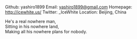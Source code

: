 Github:   yashiro1899
Email:    yashiro1899@gmail.com
Homepage: http://icewhite.us/
Twitter:  _IceWhite
Location: Beijing, China

He's a real nowhere man,    
Sitting in his nowhere land,    
Making all his nowhere plans for nobody.
